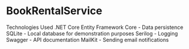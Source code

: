 # BookRentalService

 Technologies Used
  .NET Core
  Entity Framework Core - Data persistence
  SQLite - Local database for demonstration purposes
  Serilog - Logging
  Swagger - API documentation
  MailKit - Sending email notifications
